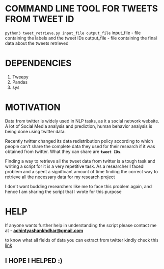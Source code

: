 # COMMAND LINE TOOL FOR TWEETS FROM TWEET ID 

` python3 tweet_retrieve.py input_file output_file `
input_file - file containing the labels and the tweet IDs 
output_file - file containing the final data about the tweets retrieved 

# DEPENDENCIES 
1. Tweepy
2. Pandas 
3. sys 

# MOTIVATION 

Data from twitter is widely used in NLP tasks, as it a social network website. A lot of Social Media analysis and prediction, human behavior analysis is being done using twitter data.

Recently twitter changed its data redistribution policy according to which people can't share the complete data they used for their research if it was obtained from twitter. 
What they can share are <b>`tweet IDs`</b>. 

Finding a way to retrieve all the tweet data from twitter is a tough task and writing a script for it is a very repetitive task. 
As a researcher I faced problem and a spent a significant amount of time finding the correct way to retrieve all the necessary data for my research project

I don't want budding researchers like me to face this problem again, and hence I am sharing the script that I wrote for this purpose 

# HELP 

If anyone wants further help in understanding the script
please contact me at - <b>achintyashankhdhar@gmail.com</b>

to know what all fields of data you can extract from twitter kindly check this [link](https://developer.twitter.com/en/docs/tweets/post-and-engage/api-reference/get-statuses-show-id)

## I HOPE I HELPED :)